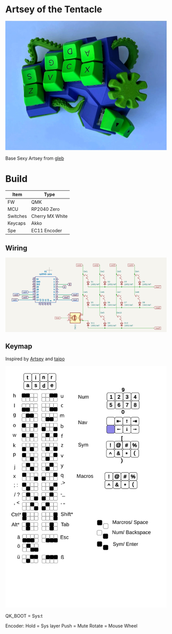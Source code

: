# Artsey of the Tentacle

![](assets/artsey_case.jpeg)

Base Sexy Artsey from [gleb](https://gitlab.com/gleb_sexy/sexy-artsey-3)

# Build

| Item | Type | 
|-|-|
| FW        | QMK      | 
| MCU       | RP2040 Zero  | 
| Switches  | Cherry MX White |
| Keycaps   | Akko      | 
| Spe       | EC11 Encoder  | 

## Wiring

![](assets/wiring.png)

## Keymap

Inspired by [Artsey](https://artsey.io) and [taipo](https://inkeys.wiki/en/keymaps/taipo)


![](map.svg)

QK_BOOT = Sys:t

Encoder: 
    Hold = Sys layer
    Push = Mute
    Rotate = Mouse Wheel
    

